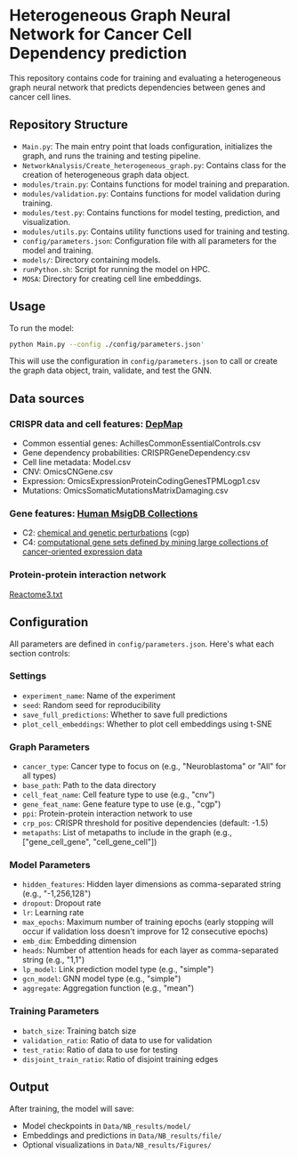 # Heterogeneous Graph Neural Network for Cancer Cell Dependency prediction

This repository contains code for training and evaluating a heterogeneous graph neural network that predicts dependencies between genes and cancer cell lines.

## Repository Structure

- `Main.py`: The main entry point that loads configuration, initializes the graph, and runs the training and testing pipeline.
- `NetworkAnalysis/Create_heterogeneous_graph.py`: Contains class for the creation of heterogeneous graph data object.
- `modules/train.py`: Contains functions for model training and preparation.
- `modules/validation.py`: Contains functions for model validation during training.
- `modules/test.py`: Contains functions for model testing, prediction, and visualization.
- `modules/utils.py`: Contains utility functions used for training and testing.
- `config/parameters.json`: Configuration file with all parameters for the model and training.
- `models/`: Directory containing models.
- `runPython.sh`: Script for running the model on HPC.
- `MOSA`: Directory for creating cell line embeddings.

## Usage

To run the model:

```bash
python Main.py --config ./config/parameters.json'
```

This will use the configuration in `config/parameters.json` to call or create the graph data object, train, validate, and test the GNN.

## Data sources

### CRISPR data and cell features: [DepMap](https://depmap.org/portal/data_page/?tab=allData)

- Common essential genes: AchillesCommonEssentialControls.csv
- Gene dependency probabilities: CRISPRGeneDependency.csv
- Cell line metadata: Model.csv
- CNV: OmicsCNGene.csv
- Expression: OmicsExpressionProteinCodingGenesTPMLogp1.csv
- Mutations: OmicsSomaticMutationsMatrixDamaging.csv

### Gene features: [Human MsigDB Collections](https://www.gsea-msigdb.org/gsea/msigdb/human/collections.jsp)
- C2: [chemical and genetic perturbations](https://www.gsea-msigdb.org/gsea/msigdb/download_file.jsp?filePath=/msigdb/release/2024.1.Hs/c2.cgp.v2024.1.Hs.symbols.gmt) (cgp)
- C4: [computational gene sets defined by mining large collections of cancer-oriented expression data](https://www.gsea-msigdb.org/gsea/msigdb/download_file.jsp?filePath=/msigdb/release/2024.1.Hs/c4.all.v2024.1.Hs.symbols.gmt)

### Protein-protein interaction network
[Reactome3.txt](https://reactome.org/download/tools/ReatomeFIs/FIsInGene_070323_with_annotations.txt.zip)

## Configuration

All parameters are defined in `config/parameters.json`. Here's what each section controls:

### Settings
- `experiment_name`: Name of the experiment
- `seed`: Random seed for reproducibility
- `save_full_predictions`: Whether to save full predictions
- `plot_cell_embeddings`: Whether to plot cell embeddings using t-SNE

### Graph Parameters
- `cancer_type`: Cancer type to focus on (e.g., "Neuroblastoma" or "All" for all types)
- `base_path`: Path to the data directory
- `cell_feat_name`: Cell feature type to use (e.g., "cnv")
- `gene_feat_name`: Gene feature type to use (e.g., "cgp")
- `ppi`: Protein-protein interaction network to use
- `crp_pos`: CRISPR threshold for positive dependencies (default: -1.5)
- `metapaths`: List of metapaths to include in the graph (e.g., ["gene_cell_gene", "cell_gene_cell"])

### Model Parameters
- `hidden_features`: Hidden layer dimensions as comma-separated string (e.g., "-1,256,128")
- `dropout`: Dropout rate
- `lr`: Learning rate
- `max_epochs`: Maximum number of training epochs (early stopping will occur if validation loss doesn't improve for 12 consecutive epochs)
- `emb_dim`: Embedding dimension
- `heads`: Number of attention heads for each layer as comma-separated string (e.g., "1,1")
- `lp_model`: Link prediction model type (e.g., "simple")
- `gcn_model`: GNN model type (e.g., "simple")
- `aggregate`: Aggregation function (e.g., "mean")

### Training Parameters
- `batch_size`: Training batch size
- `validation_ratio`: Ratio of data to use for validation
- `test_ratio`: Ratio of data to use for testing
- `disjoint_train_ratio`: Ratio of disjoint training edges

## Output

After training, the model will save:
- Model checkpoints in `Data/NB_results/model/`
- Embeddings and predictions in `Data/NB_results/file/`
- Optional visualizations in `Data/NB_results/Figures/`
